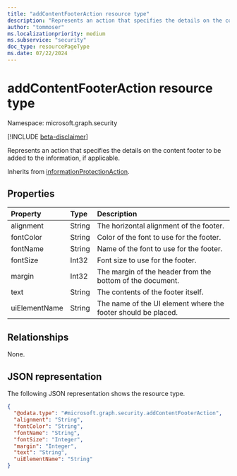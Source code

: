 ```yaml
---
title: "addContentFooterAction resource type"
description: "Represents an action that specifies the details on the content footer to be added to the information, if applicable."
author: "tommoser"
ms.localizationpriority: medium
ms.subservice: "security"
doc_type: resourcePageType
ms.date: 07/22/2024
---
```


# addContentFooterAction resource type

Namespace: microsoft.graph.security

[!INCLUDE [beta-disclaimer](../../includes/beta-disclaimer.md)]

Represents an action that specifies the details on the content footer to be added to the information, if applicable.

Inherits from [informationProtectionAction](../resources/security-informationprotectionaction.md).

## Properties
| Property      | Type   | Description                                                   |
| :------------ | :----- | :------------------------------------------------------------ |
| alignment     | String | The horizontal alignment of the footer.                       |
| fontColor     | String | Color of the font to use for the footer.                      |
| fontName      | String | Name of the font to use for the footer.                       |
| fontSize      | Int32  | Font size to use for the footer.                              |
| margin        | Int32  | The margin of the header from the bottom of the document.     |
| text          | String | The contents of the footer itself.                            |
| uiElementName | String | The name of the UI element where the footer should be placed. |

## Relationships
None.

## JSON representation
The following JSON representation shows the resource type.
<!-- {
  "blockType": "resource",
  "@odata.type": "microsoft.graph.security.addContentFooterAction"
}
-->
``` json
{
  "@odata.type": "#microsoft.graph.security.addContentFooterAction",
  "alignment": "String",
  "fontColor": "String",
  "fontName": "String",
  "fontSize": "Integer",
  "margin": "Integer",
  "text": "String",
  "uiElementName": "String"
}
```

